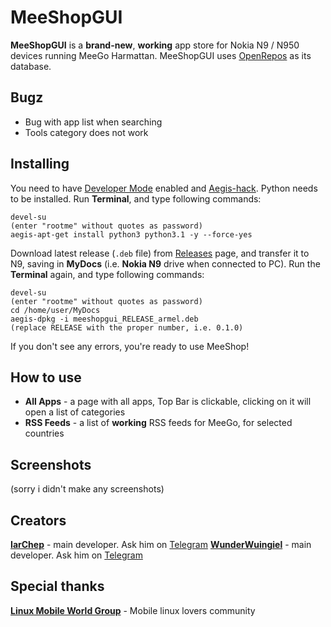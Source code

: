 # MeeShopGUI

**MeeShopGUI** is a **brand-new**, **working** app store for Nokia N9 / N950 devices running MeeGo Harmattan. MeeShopGUI uses [OpenRepos](http://openrepos.net) as its database.

## Bugz
* Bug with app list when searching
* Tools category does not work

## Installing

You need to have [Developer Mode](http://wunderwungiel.pl/MeeGo/posts/devmode-22.04.2023.html) enabled and [Aegis-hack](https://talk.maemo.org/showthread.php?t=90750).
Python needs to be installed. Run **Terminal**, and type following commands:

    devel-su
    (enter "rootme" without quotes as password)
    aegis-apt-get install python3 python3.1 -y --force-yes

Download latest release (`.deb` file) from [Releases](https://github.com/YaroslavChepel/MeeShopGUI/releases) page, and transfer it to N9, saving in **MyDocs** (i.e. **Nokia N9** drive when connected to PC).
Run the **Terminal** again, and type following commands:

    devel-su
    (enter "rootme" without quotes as password)
    cd /home/user/MyDocs
    aegis-dpkg -i meeshopgui_RELEASE_armel.deb
    (replace RELEASE with the proper number, i.e. 0.1.0)
If you don't see any errors, you're ready to use MeeShop!

## How to use
- **All Apps** - a page with all apps, Top Bar is clickable, сlicking on it will open a list of categories
- **RSS Feeds** - a list of **working** RSS feeds for MeeGo, for selected countries

## Screenshots
  (sorry i didn't make any screenshots)
  
## Creators
[**IarChep**](https://github.com/YaroslavChepel) - main developer. Ask him on [Telegram](https://t.me/iaroslavchep)
[**WunderWuingiel**](https://github.com/WunderWungiel) - main developer. Ask him on [Telegram](https://t.me/WunderW_PL)

## Special thanks
[**Linux Mobile World Group**](https://t.me/linuxmobile_world) - Mobile linux lovers community
